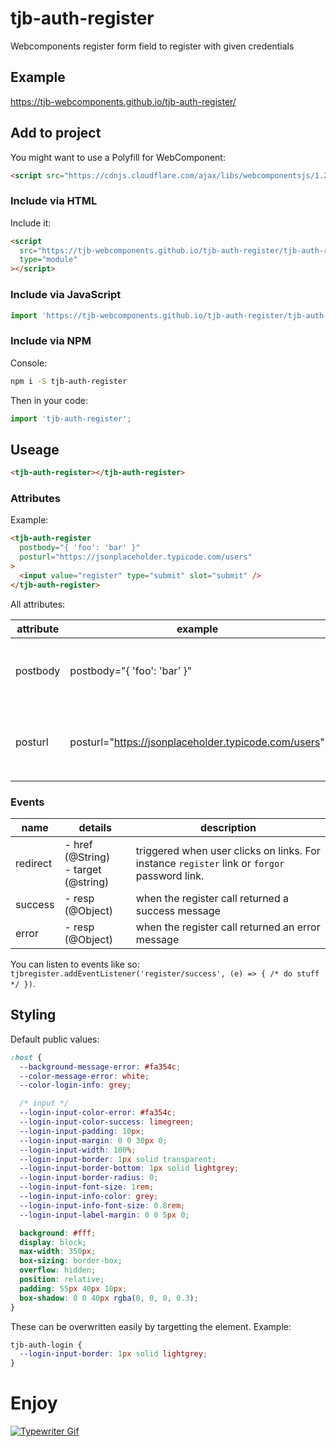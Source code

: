 # tjb-auth-register

Webcomponents register form field to register with given credentials

## Example

https://tjb-webcomponents.github.io/tjb-auth-register/

## Add to project

You might want to use a Polyfill for WebComponent:

```html
<script src="https://cdnjs.cloudflare.com/ajax/libs/webcomponentsjs/1.2.0/webcomponents-lite.js"></script>
```

### Include via HTML

Include it:

```html
<script
  src="https://tjb-webcomponents.github.io/tjb-auth-register/tjb-auth-register.min.js"
  type="module"
></script>
```

### Include via JavaScript

```JavaScript
import 'https://tjb-webcomponents.github.io/tjb-auth-register/tjb-auth-register.min.js'
```

### Include via NPM

Console:

```bash
npm i -S tjb-auth-register
```

Then in your code:

```JavaScript
import 'tjb-auth-register';
```

## Useage

```html
<tjb-auth-register></tjb-auth-register>
```

### Attributes

Example:

```html
<tjb-auth-register
  postbody="{ 'foo': 'bar' }"
  posturl="https://jsonplaceholder.typicode.com/users"
>
  <input value="register" type="submit" slot="submit" />
</tjb-auth-register>
```

All attributes:

| attribute | example                                              | description                                                                             |
| --------- | ---------------------------------------------------- | --------------------------------------------------------------------------------------- |
| postbody  | postbody="{ 'foo': 'bar' }"                          | JSON Object that will be added to the remote register POSt call.                        |
| posturl   | posturl="https://jsonplaceholder.typicode.com/users" | `URL` that will be called with a `POST` call and credentials as `application/json` body |

### Events

| name     | details                                  | description                                                                                  |
| -------- | ---------------------------------------- | -------------------------------------------------------------------------------------------- |
| redirect | - href (@String) <br> - target (@string) | triggered when user clicks on links. For instance `register` link or `forgor` password link. |
| success  | - resp (@Object)                         | when the register call returned a success message                                            |
| error    | - resp (@Object)                         | when the register call returned an error message                                             |

You can listen to events like so: `tjbregister.addEventListener('register/success', (e) => { /* do stuff */ })`.

## Styling

Default public values:

```css
:host {
  --background-message-error: #fa354c;
  --color-message-error: white;
  --color-login-info: grey;

  /* input */
  --login-input-color-error: #fa354c;
  --login-input-color-success: limegreen;
  --login-input-padding: 10px;
  --login-input-margin: 0 0 30px 0;
  --login-input-width: 100%;
  --login-input-border: 1px solid transparent;
  --login-input-border-bottom: 1px solid lightgrey;
  --login-input-border-radius: 0;
  --login-input-font-size: 1rem;
  --login-input-info-color: grey;
  --login-input-info-font-size: 0.8rem;
  --login-input-label-margin: 0 0 5px 0;

  background: #fff;
  display: block;
  max-width: 350px;
  box-sizing: border-box;
  overflow: hidden;
  position: relative;
  padding: 55px 40px 10px;
  box-shadow: 0 0 40px rgba(0, 0, 0, 0.3);
}
```

These can be overwritten easily by targetting the element. Example:

```css
tjb-auth-login {
  --login-input-border: 1px solid lightgrey;
}
```

# Enjoy

[![Typewriter Gif](https://tjb-webcomponents.github.io/html-template-string/typewriter.gif)](http://thibaultjanbeyer.com/)

